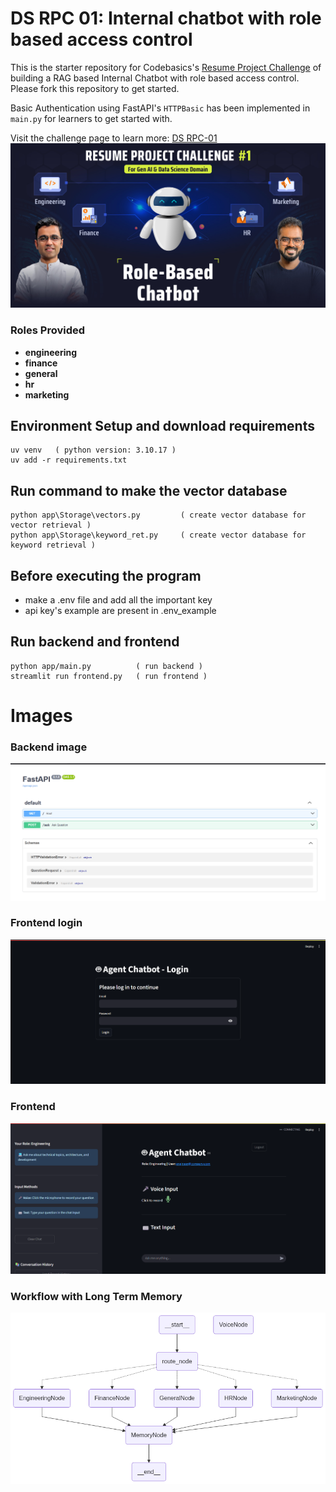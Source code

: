 # DS RPC 01: Internal chatbot with role based access control

This is the starter repository for Codebasics's [Resume Project Challenge](https://codebasics.io/challenge/codebasics-gen-ai-data-science-resume-project-challenge) of building a RAG based Internal Chatbot with role based access control. Please fork this repository to get started.

Basic Authentication using FastAPI's `HTTPBasic` has been implemented in `main.py` for learners to get started with.

Visit the challenge page to learn more: [DS RPC-01](https://codebasics.io/challenge/codebasics-gen-ai-data-science-resume-project-challenge)
![alt text](resources/RPC_01_Thumbnail.jpg)
### Roles Provided
 - **engineering**
 - **finance**
 - **general**
 - **hr**
 - **marketing**


## Environment Setup and download requirements
```
uv venv   ( python version: 3.10.17 )
uv add -r requirements.txt
```

## Run command to make the vector database
```
python app\Storage\vectors.py         ( create vector database for vector retrieval )
python app\Storage\keyword_ret.py     ( create vector database for keyword retrieval )
```

## Before executing the program 
- make a .env file and add all the important key
- api key's example are present in .env_example


## Run backend and frontend
```
python app/main.py          ( run backend )
streamlit run frontend.py   ( run frontend )
```

# Images
### Backend image
<img src="images/backend.png" alt="Backend Image Image" width="600"/>

### Frontend login
<img src="images/frontend_login.png" alt="Frontend login Image" width="600"/>

### Frontend 
<img src="images/frontend.png" alt="frontend Image" width="600"/>

### Workflow with Long Term Memory
<img src="images/workflow.png" alt="Workflow Image" width="800"/>
